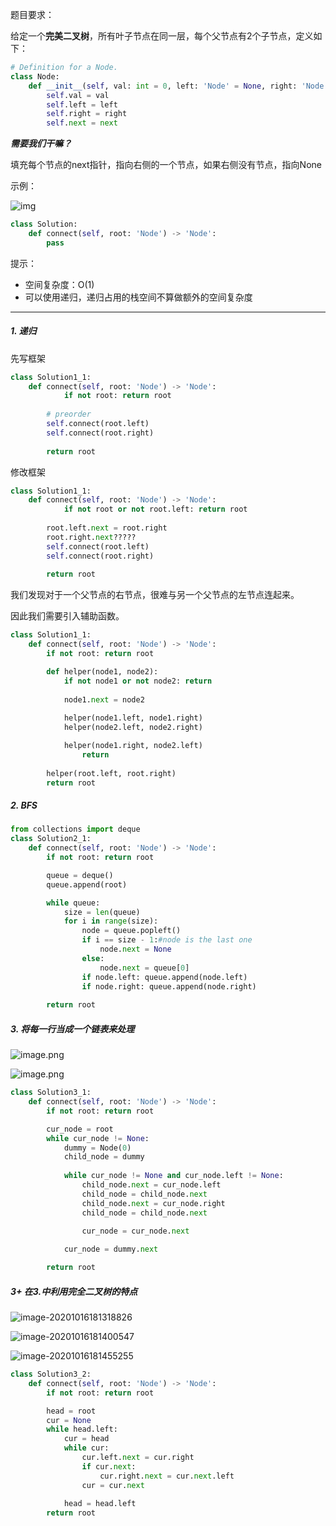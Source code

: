

题目要求：

给定一个**完美二叉树**，所有叶子节点在同一层，每个父节点有2个子节点，定义如下：

```python
# Definition for a Node.
class Node:
    def __init__(self, val: int = 0, left: 'Node' = None, right: 'Node' = None, next: 'Node' = None):
        self.val = val
        self.left = left
        self.right = right
        self.next = next
```

***需要我们干嘛？***

填充每个节点的next指针，指向右侧的一个节点，如果右侧没有节点，指向None

示例：

![img](../attachments/116examples.png)

```python
class Solution:
    def connect(self, root: 'Node') -> 'Node':
      	pass
```

提示：

- 空间复杂度：O(1)
- 可以使用递归，递归占用的栈空间不算做额外的空间复杂度

------------------------------

##### 1. 递归

先写框架

```python
class Solution1_1:
    def connect(self, root: 'Node') -> 'Node':
    		if not root: return root
        
        # preorder
        self.connect(root.left)
        self.connect(root.right)
        
        return root
```

修改框架

```python
class Solution1_1:
    def connect(self, root: 'Node') -> 'Node':
    		if not root or not root.left: return root
        
        root.left.next = root.right
        root.right.next?????
        self.connect(root.left)
        self.connect(root.right)
        
        return root
```

我们发现对于一个父节点的右节点，很难与另一个父节点的左节点连起来。

因此我们需要引入辅助函数。

```python
class Solution1_1:
    def connect(self, root: 'Node') -> 'Node':
        if not root: return root

        def helper(node1, node2):
            if not node1 or not node2: return
            
            node1.next = node2
            
            helper(node1.left, node1.right)
            helper(node2.left, node2.right)

            helper(node1.right, node2.left)
        		return
          
        helper(root.left, root.right)
        return root
```

##### 2. BFS

```python
from collections import deque
class Solution2_1:
    def connect(self, root: 'Node') -> 'Node':
        if not root: return root

        queue = deque()
        queue.append(root)

        while queue:
            size = len(queue)
            for i in range(size):
                node = queue.popleft()
                if i == size - 1:#node is the last one
                    node.next = None
                else:
                    node.next = queue[0]
                if node.left: queue.append(node.left)
                if node.right: queue.append(node.right)
        
        return root
```

##### 3. 将每一行当成一个链表来处理

![image.png](../attachments/116-3.png)

![image.png](../attachments/116-3-2.png)

```python
class Solution3_1:
    def connect(self, root: 'Node') -> 'Node':
        if not root: return root

        cur_node = root
        while cur_node != None:
            dummy = Node(0)
            child_node = dummy
            
            while cur_node != None and cur_node.left != None:
                child_node.next = cur_node.left
                child_node = child_node.next
                child_node.next = cur_node.right
                child_node = child_node.next

                cur_node = cur_node.next
            
            cur_node = dummy.next

        return root
```



##### 3+ 在3.中利用完全二叉树的特点

![image-20201016181318826](../attachments/116-3-3.png)

![image-20201016181400547](../attachments/116-3-4.png)

![image-20201016181455255](../attachments/116-3-5.png)

```python
class Solution3_2:
    def connect(self, root: 'Node') -> 'Node':
        if not root: return root

        head = root
        cur = None
        while head.left:
            cur = head
            while cur:
                cur.left.next = cur.right
                if cur.next:
                    cur.right.next = cur.next.left
                cur = cur.next
            
            head = head.left
        return root
```

